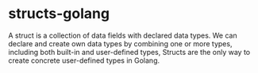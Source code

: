 # structs-golang
A struct is a collection of data fields with declared data types. We can declare and create own data types by combining one or more types, including both built-in and user-defined types, Structs are the only way to create concrete user-defined types in Golang.
